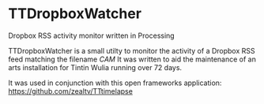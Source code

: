 # TTDropboxWatcher
Dropbox RSS activity monitor written in Processing

TTDropboxWatcher is a small utilty to monitor the activity of a Dropbox RSS feed matching the filename *CAM*
It was written to aid the maintenance of an arts installation for Tintin Wulia running over 72 days.

It was used in conjunction with this open frameworks application:  https://github.com/zealtv/TTtimelapse
